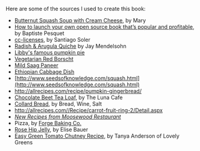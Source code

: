 Here are some of the sources I used to create this book:

* [Butternut Squash Soup with Cream Cheese](http://allrecipes.com/recipe/butternut-squash-soup/), by Mary
* [How to launch your own open source book that’s popular and profitable](https://www.freecodecamp.org/news/taking-off-the-successful-launch-of-an-open-source-book-7553a2262898/), by Baptiste Pesquet
* [cc-licenses](https://github.com/santisoler/cc-licenses), by Santiago Soler
* [Radish & Arugula Quiche](http://www.stargazerhollow.com/recipes/radish-arugula-quiche-recipe-of-the-week/) by Jay Mendelsohn
* [Libby's famous pumpkin pie](https://www.verybestbaking.com/libbys/recipes/libby-s-famous-pumpkin-pie/)
* [Vegetarian Red Borscht](https://cooking.nytimes.com/recipes/1019972-vegetarian-red-borscht)
* [Mild Saag Paneer](http://allrecipes.com/recipe/authentic-saag-paneer/)
* [Ethiopian Cabbage Dish](http://allrecipes.com/recipe/ethiopian-cabbage-dish/)
* [http://www.seedsofknowledge.com/squash.html](http://www.seedsofknowledge.com/squash.html)
* http://allrecipes.com/recipe/pumpkin-gingerbread/
* [Chocolate Beet Tea Loaf](https://thelunacafe.com/heavenly-chocolate-beet-tea-loaf/), by The Luna Cafe
* [Collard Bread](https://breadwinesalt.blogspot.com/2010/09/collard-bread.html), by Bread, Wine, Salt
* http://allrecipes.com//Recipe/carrot-fruit-ring-2/Detail.aspx
* [_New Recipes from Moosewood Restaurant_](https://www.publishersweekly.com/9780898152081)
* Pizza, by [Forge Baking Co.](https://www.forgebakingco.com/)
* [Rose Hip Jelly](https://www.simplyrecipes.com/recipes/rose_hip_jelly/), by Elise Bauer
* [Easy Green Tomato Chutney Recipe](https://lovelygreens.com/spicy-green-tomato-chutney/), by Tanya Anderson of Lovely Greens
